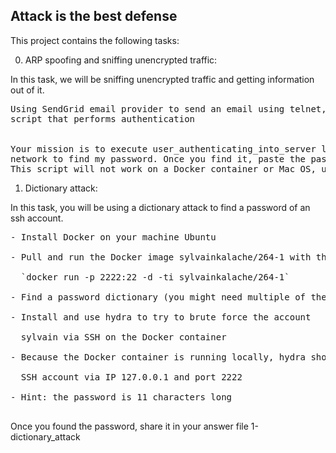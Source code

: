 ## Attack is the best defense

This project contains the following tasks:

0. ARP spoofing and sniffing unencrypted traffic: 

In this task, we will be sniffing unencrypted traffic and getting information out of it.
<pre>
Using SendGrid email provider to send an email using telnet, and using the provided user_authenticating_into_server<br>script that performs authentication<br><br>
Your mission is to execute user_authenticating_into_server locally on your machine and, using tcpdump, sniff the<br>network to find my password. Once you find it, paste the password in your answer file 0-sniffing.<br>This script will not work on a Docker container or Mac OS, use your Ubuntu vagrant machine or any other Linux machine.
</pre>


1. Dictionary attack:

In this task, you will be using a dictionary attack to find a password of an ssh account.
<pre>
- Install Docker on your machine Ubuntu<br>
- Pull and run the Docker image sylvainkalache/264-1 with the command<br>
&nbsp;&nbsp;`docker run -p 2222:22 -d -ti sylvainkalache/264-1`<br>
- Find a password dictionary (you might need multiple of them)<br>
- Install and use hydra to try to brute force the account<br>
&nbsp;&nbsp;sylvain via SSH on the Docker container<br>
- Because the Docker container is running locally, hydra should access the<br>
&nbsp;&nbsp;SSH account via IP 127.0.0.1 and port 2222<br>
- Hint: the password is 11 characters long<br>
</pre>
Once you found the password, share it in your answer file 1-dictionary_attack
